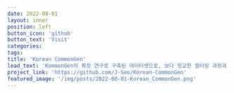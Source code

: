 ```yaml
---
date: 2022-08-01
layout: inner
position: left
button_icon: 'github'
button_text: 'Visit'
categories:
tags:
title: 'Korean CommonGen'
lead_text: 'KommonGen의 확장 연구로 구축된 데이터셋으로, 보다 정교한 필터링 과정과 세부 단위, 즉, 동사/명사 단위가 아닌 실질형태소 단위로 구축됨.'
project_link: 'https://github.com/J-Seo/Korean-CommonGen'
featured_image: '/img/posts/2022-08-01-Korean_CommonGen.png'
---
```


